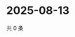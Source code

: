 # 2025-08-13

共 0 条

<!-- BEGIN ZHIHUQUESTIONS -->
<!-- 最后更新时间 Wed Aug 13 2025 12:22:48 GMT+0800 (China Standard Time) -->

<!-- END ZHIHUQUESTIONS -->
